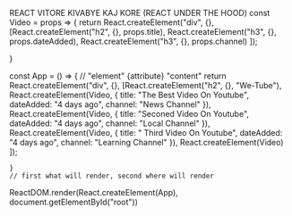 REACT VITORE KIVABYE KAJ KORE (REACT UNDER THE HOOD)
const Video = props => {
    return React.createElement("div", {}, [React.createElement("h2", {}, props.title),
        React.createElement("h3", {}, props.dateAdded),
        React.createElement("h3", {}, props.channel)
    ]);

}

const App = () => {
        // "element" {attribute} "content"
        return React.createElement("div", {}, [React.createElement("h2", {}, "We-Tube"),
            React.createElement(Video, {
                title: "The Best Video On Youtube",
                dateAdded: "4 days ago",
                channel: "News Channel"
            }),
            React.createElement(Video, {
                title: "Seconed Video On Youtube",
                dateAdded: "4 days ago",
                channel: "Local Channel"
            }),
            React.createElement(Video, {
                title: " Third Video On Youtube",
                dateAdded: "4 days ago",
                channel: "Learning Channel"
            }),
            React.createElement(Video)
        ]);


    }
    // first what will render, second where will render
ReactDOM.render(React.createElement(App), document.getElementById("root"))